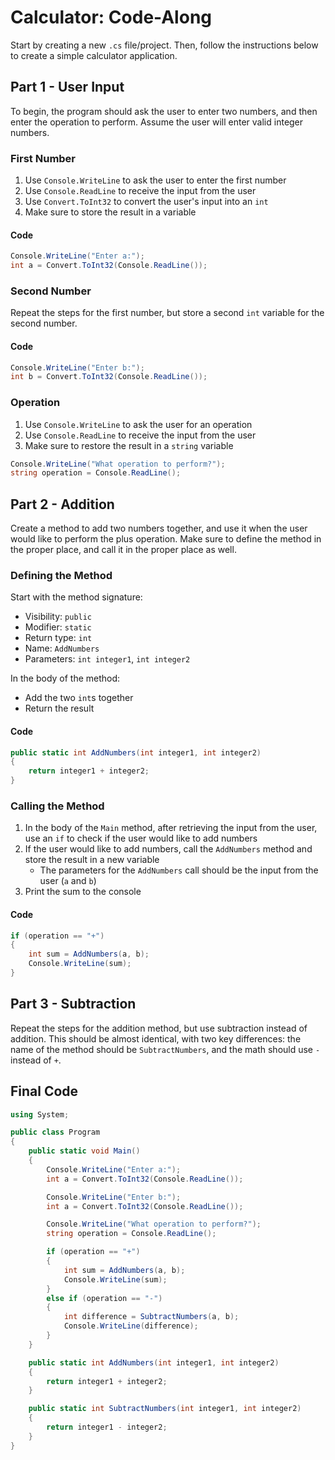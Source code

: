 # Calculator: Code-Along
Start by creating a new `.cs` file/project. Then, follow the instructions below to create a simple calculator application.

## Part 1 - User Input
To begin, the program should ask the user to enter two numbers, and then enter the operation to perform. Assume the user will enter valid integer numbers.

### First Number
1. Use `Console.WriteLine` to ask the user to enter the first number
1. Use `Console.ReadLine` to receive the input from the user
1. Use `Convert.ToInt32` to convert the user's input into an `int`
1. Make sure to store the result in a variable

#### Code
```cs
Console.WriteLine("Enter a:");
int a = Convert.ToInt32(Console.ReadLine());
```

### Second Number
Repeat the steps for the first number, but store a second `int` variable for the second number.

#### Code
```cs
Console.WriteLine("Enter b:");
int b = Convert.ToInt32(Console.ReadLine());
```

### Operation
1. Use `Console.WriteLine` to ask the user for an operation
1. Use `Console.ReadLine` to receive the input from the user
1. Make sure to restore the result in a `string` variable

```cs
Console.WriteLine("What operation to perform?");
string operation = Console.ReadLine();
```

## Part 2 - Addition
Create a method to add two numbers together, and use it when the user would like to perform the plus operation. Make sure to define the method in the proper place, and call it in the proper place as well.

### Defining the Method
Start with the method signature:
- Visibility: `public`
- Modifier: `static`
- Return type: `int`
- Name: `AddNumbers`
- Parameters: `int integer1`, `int integer2`

In the body of the method:
- Add the two `int`s together
- Return the result

#### Code
```cs
public static int AddNumbers(int integer1, int integer2)
{		
    return integer1 + integer2;
}
```

### Calling the Method
1. In the body of the `Main` method, after retrieving the input from the user, use an `if` to check if the user would like to add numbers
1. If the user would like to add numbers, call the `AddNumbers` method and store the result in a new variable  
    - The parameters for the `AddNumbers` call should be the input from the user (`a` and `b`)
1. Print the sum to the console

#### Code
```cs
if (operation == "+")
{
    int sum = AddNumbers(a, b);
    Console.WriteLine(sum);
}
```

## Part 3 - Subtraction
Repeat the steps for the addition method, but use subtraction instead of addition. This should be almost identical, with two key differences: the name of the method should be `SubtractNumbers`, and the math should use `-` instead of `+`.

## Final Code
```cs
using System;

public class Program
{
	public static void Main()
	{
		Console.WriteLine("Enter a:");
		int a = Convert.ToInt32(Console.ReadLine());

		Console.WriteLine("Enter b:");
		int a = Convert.ToInt32(Console.ReadLine());

		Console.WriteLine("What operation to perform?");
		string operation = Console.ReadLine();

		if (operation == "+")
		{
			int sum = AddNumbers(a, b);
			Console.WriteLine(sum);
		}
		else if (operation == "-")
		{
			int difference = SubtractNumbers(a, b);
			Console.WriteLine(difference);
		}
	}

	public static int AddNumbers(int integer1, int integer2)
	{		
		return integer1 + integer2;
	}

	public static int SubtractNumbers(int integer1, int integer2)
	{		
		return integer1 - integer2;
	}
}
```